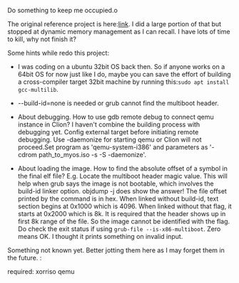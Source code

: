 Do something to keep me occupied.o

The original reference project is here:[link](http://www.jamesmolloy.co.uk/tutorial_html/1.-Environment%20setup.html).
I did a large portion of that but stopped at dynamic memory management as I can recall.
I have lots of time to kill, why not finish it?

Some hints while redo this project:
* I was coding on a ubuntu 32bit OS back then. So if anyone works on a 64bit OS for now just like I do,
 maybe you can save the effort of building a cross-compiler target 32bit machine by running this:```sudo apt install gcc-multilib```.


* --build-id=none is needed or grub cannot find the multiboot header.

* About debugging. How to use gdb remote debug to connect qemu instance in Clion? I haven't combine the building process with debugging yet.
Config external target before initiating remote debugging. Use -daemonize for starting qemu or Clion will not proceed.Set program as 'qemu-system-i386' and
parameters as '-cdrom path_to_myos.iso -s -S -daemonize'.

* About loading the image. How to find the absolute offset of a symbol in the final elf file? E.g. Locate the multiboot header magic value.
This will help when grub says the image is not bootable, which involves the build-id linker option. objdump -j does show the answer!
The file offset printed by the command is in hex. When linked without build-id, text section begins at 0x1000 which is 4096. When linked without that flag,
it starts at 0x2000 which is 8k. It is required that the header shows up in first 8k range of the file. So the image cannot be identified with the flag.
Do check the exit status if using ```grub-file --is-x86-multiboot```. Zero means OK. I thought it prints something on invalid input.

Something not known yet. Better jotting them here as I may forget them in the future. :


required:
xorriso
qemu
